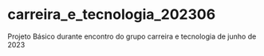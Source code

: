 # carreira_e_tecnologia_202306
Projeto Básico durante encontro do grupo carreira e tecnologia de junho de 2023
